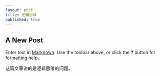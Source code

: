 ```yaml
---
layout: post
title: 逻辑思维
published: true
---
```


## A New Post

Enter text in [Markdown](http://daringfireball.net/projects/markdown/). Use the toolbar above, or click the **?** button for formatting help.


这篇文章讲的是逻辑思维的问题。
